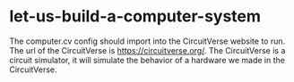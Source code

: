 # let-us-build-a-computer-system
The computer.cv config should import into the CircuitVerse website to run. The url of the CircuitVerse is https://circuitverse.org/. The CircuitVerse is a circuit simulator, it will simulate the behavior of a hardware we made in the CircuitVerse.
